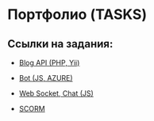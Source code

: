 # Портфолио (TASKS)

## Ссылки на задания:
* [Blog API (PHP, Yii)](https://github.com/madsanta/gossPortfolio2020/tree/master/blog_api)

* [Bot (JS, AZURE)](https://github.com/madsanta/gossPortfolio2020/tree/master/botjs)

* [Web Soсket, Chat (JS)](https://github.com/madsanta/gossPortfolio2020/tree/master/chat)

* [SCORM](https://github.com/madsanta/gossPortfolio2020/tree/master/scorm)
